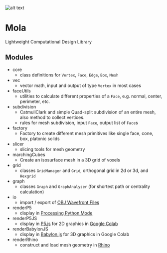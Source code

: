 ![alt text](https://docs.google.com/drawings/d/e/2PACX-1vRoP2HqMsB_c6zIruq1oqvYZ2b1jlXSe9mKGeDNs38SOBh-v853UQC3NQctYHhdvSRnFrP1ls7vr0uy/pub?w=198&h=287)

# Mola
Lightweight Computational Design Library

## Modules
- core
  - class definitions for `Vertex`, `Face`, `Edge`, `Box`, `Mesh`
- vec
  - vector math, input and output of type `Vertex` in most cases
- faceUtils
  - utilities to calculate different properties of a `Face`, e.g. normal, center, perimeter, etc.
- subdivision
  - CatmullClark and simple Quad-split subdivision of an entire mesh, also method to collect vertices.
  - rules for mesh subdivision, input `Face`, output list of `Face`s
- factory
  - Factory to create different mesh primitives like single face, cone, box, platonic solids
- slicer
  - slicing tools for mesh geometry
- marchingCubes
  - Create an isosurface mesh in a 3D grid of voxels
- grid
  - classes `GridManager` and `Grid`, orthogonal grid in 2d or 3d, and `Hexgrid`
- graph
  - classes `Graph` and `GraphAnalyser` (for shortest path or centrality calculation)
- io
  - import / export of [OBJ Wavefront Files](https://en.wikipedia.org/wiki/Wavefront_.obj_file)
- renderP5
  - display in [Processing Python Mode](https://py.processing.org)
- renderP5JS
  - display in [P5.js](http://p5js.org) for 2D graphics in [Google Colab](https://colab.research.google.com/notebooks/welcome.ipynb#recent=true)
- renderBabylonJS
  - display in [Babylon.js](https://www.babylonjs.com) for 3D graphics in Google Colab
- renderRhino
  - construct and load mesh geometry in [Rhino](https://www.rhino3d.com)
